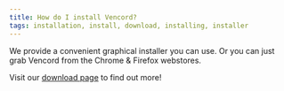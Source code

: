 ```yaml
---
title: How do I install Vencord?
tags: installation, install, download, installing, installer
---
```


We provide a convenient graphical installer you can use. Or you can just grab Vencord from the Chrome & Firefox webstores.

Visit our [download page](/download) to find out more!
